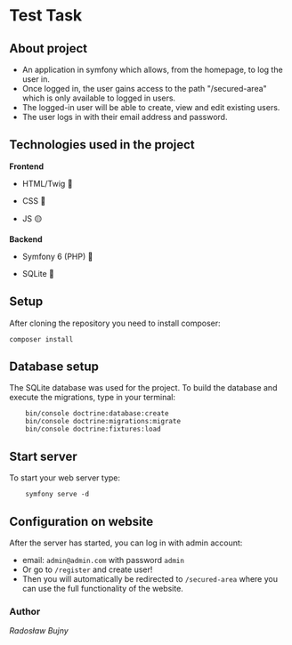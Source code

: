 # Test Task

## About project

* An application in symfony which allows, from the homepage, to log the user in.
* Once logged in, the user gains access to the path "/secured-area" which is only available to logged in users.
* The logged-in user will be able to create, view and edit existing users.
* The user logs in with their email address and password.

## Technologies used in the project
**Frontend**

- HTML/Twig 🌱

- CSS 🔵

- JS 🟡

**Backend**

- Symfony 6 (PHP) 🐘

- SQLite 🐬


## Setup

After cloning the repository you need to install composer:

```
composer install
```

## Database setup

The SQLite database was used for the project.
To build the database and execute the migrations, type in your terminal:
```
    bin/console doctrine:database:create
    bin/console doctrine:migrations:migrate
    bin/console doctrine:fixtures:load
```

## Start server

To start your web server type:

```
    symfony serve -d
```

## Configuration on website

After the server has started, you can log in with admin account:
- email: `admin@admin.com` with password `admin`
- Or go to `/register` and create user!
- Then you will automatically be redirected to `/secured-area` where you can use the full functionality of the website.

### Author

*Radosław Bujny*
